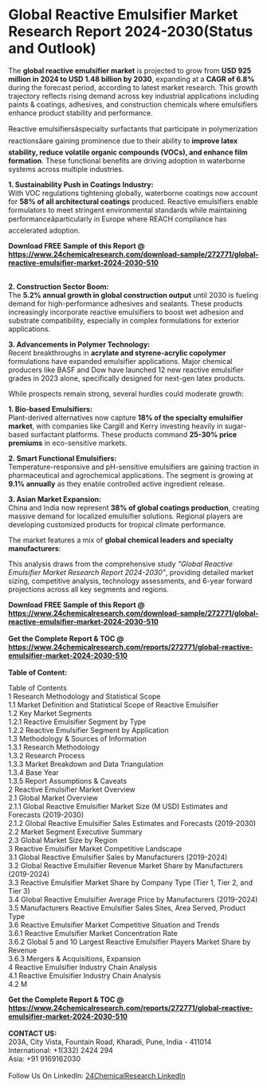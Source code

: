 <h1>Global Reactive Emulsifier Market Research Report 2024-2030(Status and Outlook)</h1><p>The <strong>global reactive emulsifier market</strong> is projected to grow from <strong>USD 925 million in 2024 to USD 1.48 billion by 2030</strong>, expanding at a <strong>CAGR of 6.8%</strong> during the forecast period, according to latest market research. This growth trajectory reflects rising demand across key industrial applications including paints &amp; coatings, adhesives, and construction chemicals where emulsifiers enhance product stability and performance.</p><p>Reactive emulsifiersâspecialty surfactants that participate in polymerization reactionsâare gaining prominence due to their ability to <strong>improve latex stability, reduce volatile organic compounds (VOCs), and enhance film formation</strong>. These functional benefits are driving adoption in waterborne systems across multiple industries.</p><p><strong>1. Sustainability Push in Coatings Industry:</strong><br>
With VOC regulations tightening globally, waterborne coatings now account for <strong>58% of all architectural coatings</strong> produced. Reactive emulsifiers enable formulators to meet stringent environmental standards while maintaining performanceâparticularly in Europe where REACH compliance has accelerated adoption.</p><div><b>Download FREE Sample of this Report @ 
            <a href="https://www.24chemicalresearch.com/download-sample/272771/global-reactive-emulsifier-market-2024-2030-510">
            https://www.24chemicalresearch.com/download-sample/272771/global-reactive-emulsifier-market-2024-2030-510</a></b></div><br><p><strong>2. Construction Sector Boom:</strong><br>
The <strong>5.2% annual growth in global construction output</strong> until 2030 is fueling demand for high-performance adhesives and sealants. These products increasingly incorporate reactive emulsifiers to boost wet adhesion and substrate compatibility, especially in complex formulations for exterior applications.</p><p><strong>3. Advancements in Polymer Technology:</strong><br>
Recent breakthroughs in <strong>acrylate and styrene-acrylic copolymer</strong> formulations have expanded emulsifier applications. Major chemical producers like BASF and Dow have launched 12 new reactive emulsifier grades in 2023 alone, specifically designed for next-gen latex products.</p><p>While prospects remain strong, several hurdles could moderate growth:</p><p><strong>1. Bio-based Emulsifiers:</strong><br>
Plant-derived alternatives now capture <strong>18% of the specialty emulsifier market</strong>, with companies like Cargill and Kerry investing heavily in sugar-based surfactant platforms. These products command <strong>25-30% price premiums</strong> in eco-sensitive markets.</p><p><strong>2. Smart Functional Emulsifiers:</strong><br>
Temperature-responsive and pH-sensitive emulsifiers are gaining traction in pharmaceutical and agrochemical applications. The segment is growing at <strong>9.1% annually</strong> as they enable controlled active ingredient release.</p><p><strong>3. Asian Market Expansion:</strong><br>
China and India now represent <strong>38% of global coatings production</strong>, creating massive demand for localized emulsifier solutions. Regional players are developing customized products for tropical climate performance.</p><p>The market features a mix of <strong>global chemical leaders and specialty manufacturers</strong>:</p><p>This analysis draws from the comprehensive study <em>"Global Reactive Emulsifier Market Research Report 2024-2030"</em>, providing detailed market sizing, competitive analysis, technology assessments, and 6-year forward projections across all key segments and regions.</p><div><b>Download FREE Sample of this Report @ 
            <a href="https://www.24chemicalresearch.com/download-sample/272771/global-reactive-emulsifier-market-2024-2030-510">
            https://www.24chemicalresearch.com/download-sample/272771/global-reactive-emulsifier-market-2024-2030-510</a></b></div><br><div><b>Get the Complete Report & TOC @ 
            <a href="https://www.24chemicalresearch.com/reports/272771/global-reactive-emulsifier-market-2024-2030-510">
            https://www.24chemicalresearch.com/reports/272771/global-reactive-emulsifier-market-2024-2030-510</a></b></div><br>
            <b>Table of Content:</b><p>Table of Contents<br />
1 Research Methodology and Statistical Scope<br />
1.1 Market Definition and Statistical Scope of Reactive Emulsifier<br />
1.2 Key Market Segments<br />
1.2.1 Reactive Emulsifier Segment by Type<br />
1.2.2 Reactive Emulsifier Segment by Application<br />
1.3 Methodology & Sources of Information<br />
1.3.1 Research Methodology<br />
1.3.2 Research Process<br />
1.3.3 Market Breakdown and Data Triangulation<br />
1.3.4 Base Year<br />
1.3.5 Report Assumptions & Caveats<br />
2 Reactive Emulsifier Market Overview<br />
2.1 Global Market Overview<br />
2.1.1 Global Reactive Emulsifier Market Size (M USD) Estimates and Forecasts (2019-2030)<br />
2.1.2 Global Reactive Emulsifier Sales Estimates and Forecasts (2019-2030)<br />
2.2 Market Segment Executive Summary<br />
2.3 Global Market Size by Region<br />
3 Reactive Emulsifier Market Competitive Landscape<br />
3.1 Global Reactive Emulsifier Sales by Manufacturers (2019-2024)<br />
3.2 Global Reactive Emulsifier Revenue Market Share by Manufacturers (2019-2024)<br />
3.3 Reactive Emulsifier Market Share by Company Type (Tier 1, Tier 2, and Tier 3)<br />
3.4 Global Reactive Emulsifier Average Price by Manufacturers (2019-2024)<br />
3.5 Manufacturers Reactive Emulsifier Sales Sites, Area Served, Product Type<br />
3.6 Reactive Emulsifier Market Competitive Situation and Trends<br />
3.6.1 Reactive Emulsifier Market Concentration Rate<br />
3.6.2 Global 5 and 10 Largest Reactive Emulsifier Players Market Share by Revenue<br />
3.6.3 Mergers & Acquisitions, Expansion<br />
4 Reactive Emulsifier Industry Chain Analysis<br />
4.1 Reactive Emulsifier Industry Chain Analysis<br />
4.2 M</p><div><b>Get the Complete Report & TOC @ 
            <a href="https://www.24chemicalresearch.com/reports/272771/global-reactive-emulsifier-market-2024-2030-510">
            https://www.24chemicalresearch.com/reports/272771/global-reactive-emulsifier-market-2024-2030-510</a></b></div><br><b>CONTACT US:</b><br>
            203A, City Vista, Fountain Road, Kharadi, Pune, India - 411014<br>
            International: +1(332) 2424 294<br>
            Asia: +91 9169162030 <br><br>
            Follow Us On LinkedIn: <a href="https://www.linkedin.com/company/24chemicalresearch/">24ChemicalResearch LinkedIn</a>